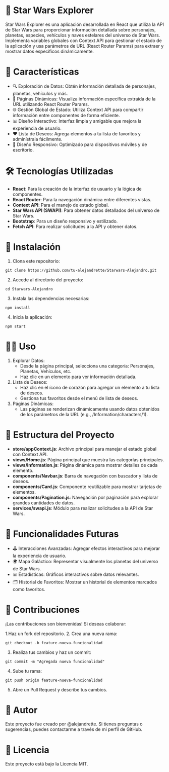 # 🌌 Star Wars Explorer
Star Wars Explorer es una aplicación desarrollada en React que utiliza la API de Star Wars para proporcionar información detallada sobre personajes, planetas, especies, vehículos y naves estelares del universo de Star Wars. Implementa variables globales con Context API para gestionar el estado de la aplicación y usa parámetros de URL (React Router Params) para extraer y mostrar datos específicos dinámicamente.

# 🌟 Características
- 🔍 Exploración de Datos: Obtén información detallada de personajes, planetas, vehículos y más.
- 📄 Páginas Dinámicas: Visualiza información específica extraída de la URL utilizando React Router Params.
- 🌐 Gestión Global de Estado: Utiliza Context API para compartir información entre componentes de forma eficiente.
- 📊 Diseño Interactivo: Interfaz limpia y amigable que mejora la experiencia de usuario.
- ❤️ Lista de Deseos: Agrega elementos a tu lista de favoritos y adminístrala fácilmente.
- 📱 Diseño Responsivo: Optimizado para dispositivos móviles y de escritorio.

# 🛠️ Tecnologías Utilizadas
- **React**: Para la creación de la interfaz de usuario y la lógica de componentes.
- **React Router**: Para la navegación dinámica entre diferentes vistas.
- **Context API**: Para el manejo de estado global.
- **Star Wars API (SWAPI)**: Para obtener datos detallados del universo de Star Wars.
- **Bootstrap**: Para un diseño responsivo y estilizado.
- **Fetch API**: Para realizar solicitudes a la API y obtener datos.

# 🚀 Instalación
1. Clona este repositorio:
```
git clone https://github.com/tu-alejandrette/Starwars-Alejandro.git
```
2. Accede al directorio del proyecto:
```
cd Starwars-Alejandro
```
3. Instala las dependencias necesarias:
```
npm install
```
4. Inicia la aplicación:
```
npm start
```

# 🧑‍💻 Uso

1. Explorar Datos:
	- Desde la página principal, selecciona una categoría: Personajes, Planetas, Vehículos, etc.
	- Haz clic en un elemento para ver información detallada.
2. Lista de Deseos:
	- Haz clic en el ícono de corazón para agregar un elemento a tu lista de deseos.
	- Gestiona tus favoritos desde el menú de lista de deseos.
3. Páginas Dinámicas:
	- Las páginas se renderizan dinámicamente usando datos obtenidos de los parámetros de la URL (e.g., /Information/characters/1).

# 📁 Estructura del Proyecto
- **store/appContext.js**: Archivo principal para manejar el estado global con Context API.
- **views/Home.js**: Página principal que muestra las categorías principales.
- **views/Information.js**: Página dinámica para mostrar detalles de cada elemento.
- **components/Navbar.js**: Barra de navegación con buscador y lista de deseos.
- **components/Card.js**: Componente reutilizable para mostrar tarjetas de elementos.
- **components/Pagination.js**: Navegación por paginación para explorar grandes cantidades de datos.
- **services/swapi.js**: Módulo para realizar solicitudes a la API de Star Wars.

# 🔮 Funcionalidades Futuras
- 🕹️ Interacciones Avanzadas: Agregar efectos interactivos para mejorar la experiencia de usuario.
- 🌍 Mapa Galáctico: Representar visualmente los planetas del universo de Star Wars.
- 📊 Estadísticas: Gráficos interactivos sobre datos relevantes.
- 🗂️ Historial de Favoritos: Mostrar un historial de elementos marcados como favoritos.

# 🤝 Contribuciones
¡Las contribuciones son bienvenidas! Si deseas colaborar:

1.Haz un fork del repositorio.
2. Crea una nueva rama:
```
git checkout -b feature-nueva-funcionalidad
```
3. Realiza tus cambios y haz un commit:
```
git commit -m "Agregada nueva funcionalidad"
```
4. Sube tu rama:
```
git push origin feature-nueva-funcionalidad
```
5. Abre un Pull Request y describe tus cambios.

# 👤 Autor
Este proyecto fue creado por @alejandrette. Si tienes preguntas o sugerencias, puedes contactarme a través de mi perfil de GitHub.

# 📜 Licencia
Este proyecto está bajo la Licencia MIT.
